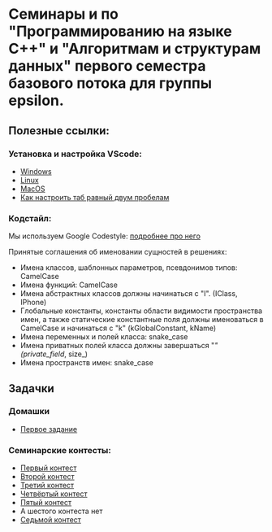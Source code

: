 # Семинары и по "Программированию на языке С++" и "Алгоритмам и структурам данных" первого семестра базового потока для группы epsilon.

## Полезные ссылки:

### Установка и настройка VScode:
- [Windows](https://code.visualstudio.com/docs/cpp/config-wsl)
- [Linux](https://code.visualstudio.com/docs/cpp/config-linux)
- [MacOS](https://code.visualstudio.com/docs/cpp/config-clang-mac)
- [Как настроить таб равный двум пробелам](https://stackoverflow.com/questions/29972396/how-can-i-customize-the-tab-to-space-conversion-factor)

### Кодстайл:
Мы используем Google Codestyle: [подробнее про него](https://google.github.io/styleguide/cppguide.html) 

Принятые соглашения об именовании сущностей в решениях: 

- Имена классов, шаблонных параметров, псевдонимов типов: CamelCase 
- Имена функций: CamelCase
- Имена абстрактных классов должны начинаться с "I". (IClass, IPhone)
- Глобальные константы, константы области видимости пространства имен, а также статические константные поля должны именоваться в CamelCase и начинаться с "k" (kGlobalConstant, kName)
- Имена переменных и полей класса: snake_case
- Имена приватных полей класса должны завершаться "_" (private_field_, size_)
- Имена пространств имен: snake_case

## Задачки
### Домашки

- [Первое задание](https://contest.yandex.ru/contest/41104/enter)


### Семинарские контесты:
- [Первый контест](https://contest.yandex.ru/contest/39872/enter/)
- [Второй контест](https://contest.yandex.ru/contest/40251/enter/)
- [Третий контест](https://contest.yandex.ru/contest/40457/problems/)
- [Четвёртый контест](https://contest.yandex.ru/contest/40711/standings)
- [Пятый контест](https://contest.yandex.ru/contest/40878/standings)
- А шестого контеста нет
- [Седьмой контест](https://contest.yandex.ru/contest/41401/problems/)


